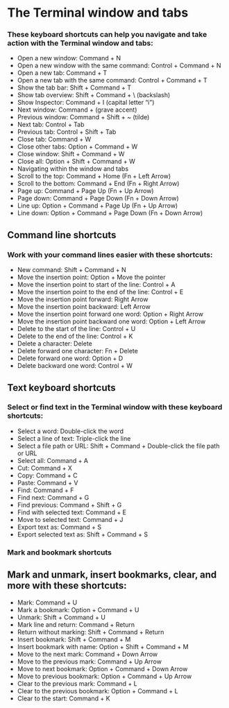 # The Terminal window and tabs
### These keyboard shortcuts can help you navigate and take action with the Terminal window and tabs:

- Open a new window: Command + N
- Open a new window with the same command: Control + Command + N
- Open a new tab: Command + T
- Open a new tab with the same command: Control + Command + T
- Show the tab bar: Shift + Command + T
- Show tab overview: Shift + Command + \ (backslash)
- Show Inspector: Command + I (capital letter “i”)
- Next window: Command +  (grave accent)
- Previous window: Command + Shift + ~ (tilde)
- Next tab: Control + Tab
- Previous tab: Control + Shift + Tab
- Close tab: Command + W
- Close other tabs: Option + Command + W
- Close window: Shift + Command + W
- Close all: Option + Shift + Command + W
- Navigating within the window and tabs
- Scroll to the top: Command + Home (Fn + Left Arrow)
- Scroll to the bottom: Command + End (Fn + Right Arrow)
- Page up: Command + Page Up (Fn + Up Arrow)
- Page down: Command + Page Down (Fn + Down Arrow)
- Line up: Option + Command + Page Up (Fn + Up Arrow)
- Line down: Option + Command + Page Down (Fn + Down Arrow)


## Command line shortcuts
### Work with your command lines easier with these shortcuts:

- New command: Shift + Command + N
- Move the insertion point: Option + Move the pointer
- Move the insertion point to start of the line: Control + A
- Move the insertion point to the end of the line: Control + E
- Move the insertion point forward: Right Arrow
- Move the insertion point backward: Left Arrow
- Move the insertion point forward one word: Option + Right Arrow
- Move the insertion point backward one word: Option + Left Arrow
- Delete to the start of the line: Control + U
- Delete to the end of the line: Control + K
- Delete a character: Delete
- Delete forward one character: Fn + Delete
- Delete forward one word: Option + D
- Delete backward one word: Control + W


## Text keyboard shortcuts
### Select or find text in the Terminal window with these keyboard shortcuts:

- Select a word: Double-click the word
- Select a line of text: Triple-click the line
- Select a file path or URL: Shift + Command + Double-click the file path or URL
- Select all: Command + A
- Cut: Command + X
- Copy: Command + C
- Paste: Command + V
- Find: Command + F
- Find next: Command + G
- Find previous: Command + Shift + G
- Find with selected text: Command + E
- Move to selected text: Command + J
- Export text as: Command + S
- Export selected text as: Shift + Command + S

### Mark and bookmark shortcuts
## Mark and unmark, insert bookmarks, clear, and more with these shortcuts:

- Mark: Command + U
- Mark a bookmark: Option + Command + U
- Unmark: Shift + Command + U
- Mark line and return: Command + Return
- Return without marking: Shift + Command + Return
- Insert bookmark: Shift + Command + M
- Insert bookmark with name: Option + Shift + Command + M
- Move to the next mark: Command + Down Arrow
- Move to the previous mark: Command + Up Arrow
- Move to next bookmark: Option + Command + Down Arrow
- Move to previous bookmark: Option + Command + Up Arrow
- Clear to the previous mark: Command + L
- Clear to the previous bookmark: Option + Command + L
- Clear to the start: Command + K
